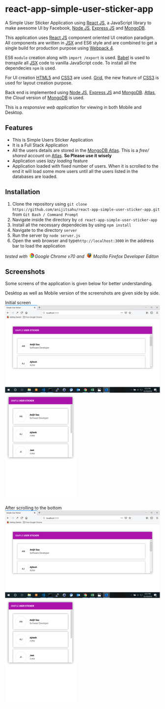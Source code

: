 # react-app-simple-user-sticker-app
A Simple User Sticker Application using [React JS](https://reactjs.org/docs/getting-started.html), a JavaScript library to make awesome UI by Facebook, [Node JS](https://nodejs.org/docs/latest-v8.x/api/), [Express JS](https://expressjs.com/en/api.html) and [MongoDB](https://docs.mongodb.com/).

This application uses [React JS](https://reactjs.org/docs/getting-started.html) component oriented UI creation paradigm. All components are written in [JSX](https://reactjs.org/docs/jsx-in-depth.html) and ES6 style and are
combined to get a single build for production purpose using [Webpack 4](https://webpack.js.org/concepts/). 

ES6 `module` creation along with `import /export` is used. [Babel](https://babeljs.io/docs/en/babel-preset-react) is used to *transpile* all [JSX](https://reactjs.org/docs/jsx-in-depth.html) code to vanilla JavaScript code. To install all the dependecies `npm` is used.

For UI creation [HTML5](https://www.w3schools.com/html/html5_intro.asp) and [CSS3](https://www.w3schools.com/css/) are used. [Grid](https://developer.mozilla.org/en-US/docs/Web/CSS/CSS_Grid_Layout), the new feature of [CSS3](https://www.w3schools.com/css/) is used for layout creation purpose.

Back end is implemented using [Node JS](https://nodejs.org/docs/latest-v8.x/api/), [Express JS](https://expressjs.com/en/api.html) and [MongoDB](https://docs.mongodb.com/). [Atlas](https://www.mongodb.com/cloud/atlas), the *Cloud* version of [MongoDB](https://docs.mongodb.com/)
is used.

This is a *responsive web application* for viewing in both Mobile and Desktop.


## Features
- This is Simple Users Sticker Application
- It is a Full Stack Application
- All the users details are stored in the [MongoDB Atlas](https://www.mongodb.com/cloud/atlas). This is a *free/ shared* account on [Atlas](https://www.mongodb.com/cloud/atlas). **So Please use it wisely**
- Application uses *lazy loading* feature
- Application loaded with fixed number of users. When it is scrolled to the end it will load some more users until all the users listed in the databases are loaded.


## Installation

1. Clone the repository using `git clone https://github.com/anijitsahu/react-app-simple-user-sticker-app.git` from `Git Bash / Command Prompt`
2. Navigate inside the directory by `cd react-app-simple-user-sticker-app`
3. Install all the necessary dependecies by using `npm install` 
4. Navigate to the directory `server`
5. Run the server by `node server.js`
5. Open the web browser and type`http://localhost:3000` in the address bar to load the application 
 
*tested with <img src="screenshots/chrome.png" width="20px" title="Google Chrome">Google Chrome v70 and <img src="screenshots/firefox.png" width="25px" title="Firefox Developer edition">Mozilla Firefox Developer Editon*  

## Screenshots

Some screens of the application is given below for better understanding. 

Desktop as well as Mobile version of the screenshots are given side by side.

<p> Initial screen <br/> 
 <img src="screenshots/desktop 1.png" width="590px" title="initial screen"/>
 <img src="screenshots/mobile 1.png" width="230px" title="initial screen"/> 
</p>
 
 <p> After scrolling to the bottom <br/> 
 <img src="screenshots/desktop 1.png" width="590px" title="After scrolling to the bottom  screen"/>
 <img src="screenshots/mobile 1.png" width="230px" title="After scrolling to the bottom  screen"/> 
</p>



